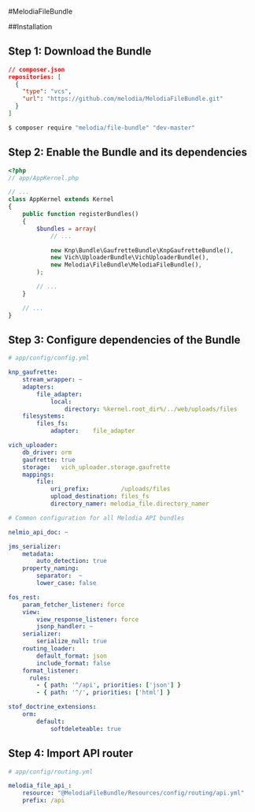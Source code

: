 #MelodiaFileBundle

##Installation

Step 1: Download the Bundle
---------------------------

```json
// composer.json
repositories: [
  {
    "type": "vcs",
    "url": "https://github.com/melodia/MelodiaFileBundle.git"
  }
]
```

```bash
$ composer require "melodia/file-bundle" "dev-master"
```

Step 2: Enable the Bundle and its dependencies
-------------------------

```php
<?php
// app/AppKernel.php

// ...
class AppKernel extends Kernel
{
    public function registerBundles()
    {
        $bundles = array(
            // ...

            new Knp\Bundle\GaufretteBundle\KnpGaufretteBundle(),
            new Vich\UploaderBundle\VichUploaderBundle(),
            new Melodia\FileBundle\MelodiaFileBundle(),
        );

        // ...
    }

    // ...
}
```

Step 3: Configure dependencies of the Bundle
------------------------------------------------

```yaml
# app/config/config.yml

knp_gaufrette:
    stream_wrapper: ~
    adapters:
        file_adapter:
            local:
                directory: %kernel.root_dir%/../web/uploads/files
    filesystems:
        files_fs:
            adapter:    file_adapter

vich_uploader:
    db_driver: orm
    gaufrette: true
    storage:   vich_uploader.storage.gaufrette
    mappings:
        file:
            uri_prefix:         /uploads/files
            upload_destination: files_fs
            directory_namer: melodia_file.directory_namer

# Common configuration for all Melodia API bundles

nelmio_api_doc: ~

jms_serializer:
    metadata:
        auto_detection: true
    property_naming:
        separator:  ~
        lower_case: false

fos_rest:
    param_fetcher_listener: force
    view:
        view_response_listener: force
        jsonp_handler: ~
    serializer:
        serialize_null: true
    routing_loader:
        default_format: json
        include_format: false
    format_listener:
      rules:
        - { path: '^/api', priorities: ['json'] }
        - { path: '^/', priorities: ['html'] }

stof_doctrine_extensions:
    orm:
        default:
            softdeleteable: true
```

Step 4: Import API router
-------------------------

```yaml
# app/config/routing.yml

melodia_file_api_:
    resource: "@MelodiaFileBundle/Resources/config/routing/api.yml"
    prefix: /api
```
